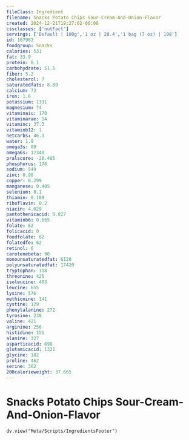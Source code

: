 ```yaml
---
fileClass: Ingredient
filename: Snacks Potato Chips Sour-Cream-And-Onion-Flavor
created: 2024-12-21T19:27:02-06:00
cssclasses: ['nutFact']
servings: ['Default | 100g','1 oz | 28.4','1 bag (7 oz) | 198']
id: 167963
foodgroup: Snacks
calories: 531
fat: 33.9
protein: 8.1
carbohydrate: 51.5
fiber: 5.2
cholesterol: 7
saturatedfats: 8.89
calcium: 72
iron: 1.6
potassium: 1331
magnesium: 74
vitaminaiu: 170
vitaminarae: 14
vitaminc: 37.3
vitaminb12: 1
netcarbs: 46.3
water: 1.8
omega3s: 80
omega6s: 17340
pralscore: -20.485
phosphorus: 176
sodium: 549
zinc: 0.98
copper: 0.299
manganese: 0.405
selenium: 8.1
thiamin: 0.189
riboflavin: 0.2
niacin: 4.029
pantothenicacid: 0.827
vitaminb6: 0.665
folate: 62
folicacid: 0
foodfolate: 62
folatedfe: 62
retinol: 6
carotenebeta: 90
monounsaturatedfat: 6120
polyunsaturatedfat: 17420
tryptophan: 118
threonine: 425
isoleucine: 403
leucine: 655
lysine: 576
methionine: 141
cystine: 129
phenylalanine: 272
tyrosine: 238
valine: 421
arginine: 256
histidine: 151
alanine: 327
asparticacid: 898
glutamicacid: 1321
glycine: 182
proline: 462
serine: 362
200calorieweight: 37.665
---
```


# Snacks Potato Chips Sour-Cream-And-Onion-Flavor

```dataviewjs
dv.view("Meta/Scripts/IngredientsFooter")
```